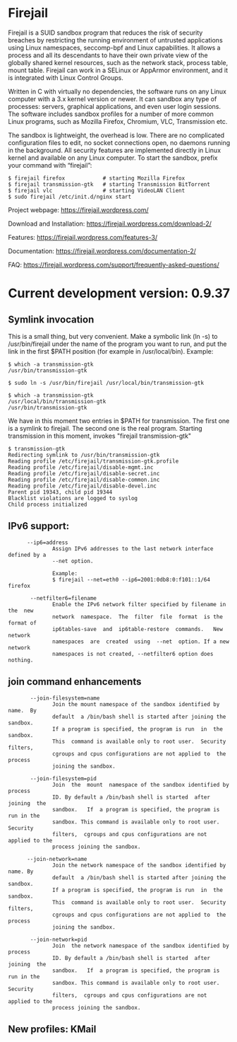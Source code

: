 # Firejail

Firejail is a SUID sandbox program that reduces the risk of security breaches by restricting
the running environment of untrusted applications using Linux namespaces, seccomp-bpf
and Linux capabilities. It allows a process and all its descendants to have their own private
view of the globally shared kernel resources, such as the network stack, process table, mount table.
Firejail can work in a SELinux or AppArmor environment, and it is integrated with Linux Control Groups.

Written in C with virtually no dependencies, the software runs on any Linux computer with a 3.x kernel
version or newer. It can sandbox any type of processes: servers, graphical applications, and even
user login sessions. The software includes sandbox profiles for a number of more common Linux programs,
such as Mozilla Firefox, Chromium, VLC, Transmission etc.

The sandbox is lightweight, the overhead is low. There are no complicated configuration files to edit,
no socket connections open, no daemons running in the background. All security features are
implemented directly in Linux kernel and available on any Linux computer. To start the sandbox,
prefix your command with “firejail”:

`````
$ firejail firefox            # starting Mozilla Firefox
$ firejail transmission-gtk   # starting Transmission BitTorrent 
$ firejail vlc                # starting VideoLAN Client
$ sudo firejail /etc/init.d/nginx start
`````
Project webpage: https://firejail.wordpress.com/

Download and Installation: https://firejail.wordpress.com/download-2/

Features: https://firejail.wordpress.com/features-3/

Documentation: https://firejail.wordpress.com/documentation-2/

FAQ: https://firejail.wordpress.com/support/frequently-asked-questions/

# Current development version: 0.9.37

## Symlink invocation

This is a small thing, but very convenient. Make a symbolic link (ln -s) to /usr/bin/firejail under
the name of the program you want to run, and put the link in the first $PATH position (for
example in /usr/local/bin). Example:
`````
$ which -a transmission-gtk 
/usr/bin/transmission-gtk

$ sudo ln -s /usr/bin/firejail /usr/local/bin/transmission-gtk

$ which -a transmission-gtk 
/usr/local/bin/transmission-gtk
/usr/bin/transmission-gtk
`````
We have in this moment two entries in $PATH for transmission. The first one is a symlink to firejail.
The second one is the real program. Starting transmission in this moment, invokes "firejail transmission-gtk"
`````
$ transmission-gtk
Redirecting symlink to /usr/bin/transmission-gtk
Reading profile /etc/firejail/transmission-gtk.profile
Reading profile /etc/firejail/disable-mgmt.inc
Reading profile /etc/firejail/disable-secret.inc
Reading profile /etc/firejail/disable-common.inc
Reading profile /etc/firejail/disable-devel.inc
Parent pid 19343, child pid 19344
Blacklist violations are logged to syslog
Child process initialized
`````


## IPv6 support:
`````
      --ip6=address
              Assign IPv6 addresses to the last network interface defined by a
              --net option.

              Example:
              $ firejail --net=eth0 --ip6=2001:0db8:0:f101::1/64 firefox

       --netfilter6=filename
              Enable the IPv6 network filter specified by filename in the  new
              network  namespace.  The  filter  file  format  is the format of
              ip6tables-save  and  ip6table-restore  commands.   New   network
              namespaces  are  created  using  --net  option. If a new network
              namespaces is not created, --netfilter6 option does nothing.

`````

## join command enhancements

`````
       --join-filesystem=name
              Join the mount namespace of the sandbox identified by  name.  By
              default  a /bin/bash shell is started after joining the sandbox.
              If a program is specified, the program is run  in  the  sandbox.
              This  command is available only to root user.  Security filters,
              cgroups and cpus configurations are not applied to  the  process
              joining the sandbox.

       --join-filesystem=pid
              Join  the  mount  namespace of the sandbox identified by process
              ID. By default a /bin/bash shell is started  after  joining  the
              sandbox.   If  a program is specified, the program is run in the
              sandbox. This command is available only to root user.   Security
              filters,  cgroups and cpus configurations are not applied to the
              process joining the sandbox.

      --join-network=name
              Join the network namespace of the sandbox identified by name. By
              default  a /bin/bash shell is started after joining the sandbox.
              If a program is specified, the program is run  in  the  sandbox.
              This  command is available only to root user.  Security filters,
              cgroups and cpus configurations are not applied to  the  process
              joining the sandbox.

       --join-network=pid
              Join  the network namespace of the sandbox identified by process
              ID. By default a /bin/bash shell is started  after  joining  the
              sandbox.   If  a program is specified, the program is run in the
              sandbox. This command is available only to root user.   Security
              filters,  cgroups and cpus configurations are not applied to the
              process joining the sandbox.

`````


## New profiles: KMail



